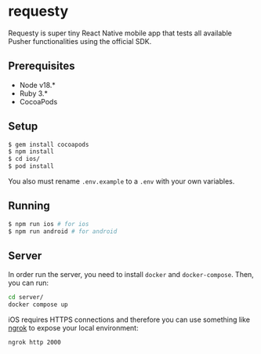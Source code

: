 # requesty

Requesty is super tiny React Native mobile app that tests all available Pusher functionalities using the official SDK.

## Prerequisites

* Node v18.*
* Ruby 3.*
* CocoaPods

## Setup
```bash
$ gem install cocoapods
$ npm install
$ cd ios/
$ pod install
```

You also must rename `.env.example` to a `.env` with your own variables.

## Running
```bash
$ npm run ios # for ios
$ npm run android # for android
```

## Server
In order run the server, you need to install `docker` and `docker-compose`. Then, you can run:

```bash
cd server/
docker compose up
```

iOS requires HTTPS connections and therefore you can use something like [ngrok](https://ngrok.com/) to expose your local environment:
```
ngrok http 2000
```